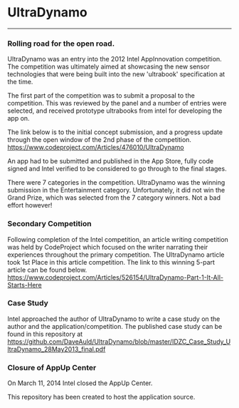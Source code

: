 ﻿# UltraDynamo
----
### Rolling road for the open road.

UltraDynamo was an entry into the 2012 Intel AppInnovation competition. The competition was ultimately aimed at showcasing the new sensor technologies that were being built into the new 'ultrabook' specification at the time.

The first part of the competition was to submit a proposal to the competition. This was reviewed by the panel and a number of entries were selected, and received prototype ultrabooks from intel for developing the app on.

The link below is to the initial concept submission, and a progress update through the open window of the 2nd phase of the competition.
https://www.codeproject.com/Articles/476010/UltraDynamo

An app had to be submitted and published in the App Store, fully code signed and Intel verified to be considered to go through to the final stages.

There were 7 categories in the competition. UltraDynamo was the winning submission in the Entertainment category. Unfortunately, it did not win the Grand Prize, which was selected from the 7 category winners. Not a bad effort however!

### Secondary Competition  
Following completion of the Intel competition, an article writing competition was held by CodeProject which focused on the writer narrating their experiences throughout the primary competition. 
The UltraDynamo article took 1st Place in this article competition. The link to this winning 5-part article can be found below.
https://www.codeproject.com/Articles/526154/UltraDynamo-Part-1-It-All-Starts-Here


### Case Study
Intel approached the author of UltraDynamo to write a case study on the author and the application/competition. The published case study can be found in this repository at https://github.com/DaveAuld/UltraDynamo/blob/master/IDZC_Case_Study_UltraDynamo_28May2013_final.pdf

### Closure of AppUp Center
On March 11, 2014 Intel closed the AppUp Center.

This repository has been created to host the application source.



